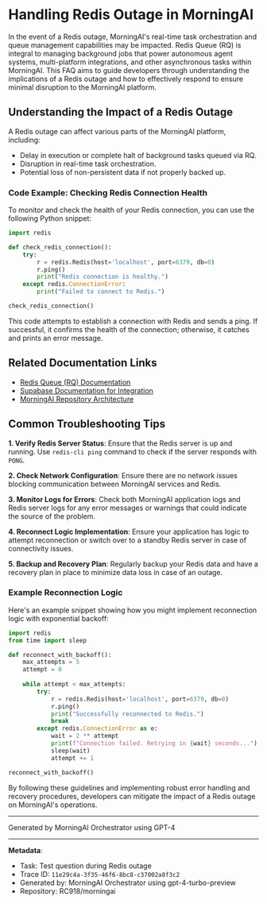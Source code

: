 # Handling Redis Outage in MorningAI

In the event of a Redis outage, MorningAI's real-time task orchestration and queue management capabilities may be impacted. Redis Queue (RQ) is integral to managing background jobs that power autonomous agent systems, multi-platform integrations, and other asynchronous tasks within MorningAI. This FAQ aims to guide developers through understanding the implications of a Redis outage and how to effectively respond to ensure minimal disruption to the MorningAI platform.

## Understanding the Impact of a Redis Outage

A Redis outage can affect various parts of the MorningAI platform, including:

- Delay in execution or complete halt of background tasks queued via RQ.
- Disruption in real-time task orchestration.
- Potential loss of non-persistent data if not properly backed up.

### Code Example: Checking Redis Connection Health

To monitor and check the health of your Redis connection, you can use the following Python snippet:

```python
import redis

def check_redis_connection():
    try:
        r = redis.Redis(host='localhost', port=6379, db=0)
        r.ping()
        print("Redis connection is healthy.")
    except redis.ConnectionError:
        print("Failed to connect to Redis.")

check_redis_connection()
```

This code attempts to establish a connection with Redis and sends a ping. If successful, it confirms the health of the connection; otherwise, it catches and prints an error message.

## Related Documentation Links

- [Redis Queue (RQ) Documentation](https://python-rq.org/docs/)
- [Supabase Documentation for Integration](https://supabase.com/docs)
- [MorningAI Repository Architecture](https://github.com/RC918/morningai/tree/main/docs)

## Common Troubleshooting Tips

**1. Verify Redis Server Status**: Ensure that the Redis server is up and running. Use `redis-cli ping` command to check if the server responds with `PONG`.

**2. Check Network Configuration**: Ensure there are no network issues blocking communication between MorningAI services and Redis.

**3. Monitor Logs for Errors**: Check both MorningAI application logs and Redis server logs for any error messages or warnings that could indicate the source of the problem.

**4. Reconnect Logic Implementation**: Ensure your application has logic to attempt reconnection or switch over to a standby Redis server in case of connectivity issues.

**5. Backup and Recovery Plan**: Regularly backup your Redis data and have a recovery plan in place to minimize data loss in case of an outage.

### Example Reconnection Logic

Here's an example snippet showing how you might implement reconnection logic with exponential backoff:

```python
import redis
from time import sleep

def reconnect_with_backoff():
    max_attempts = 5
    attempt = 0
    
    while attempt < max_attempts:
        try:
            r = redis.Redis(host='localhost', port=6379, db=0)
            r.ping()
            print("Successfully reconnected to Redis.")
            break
        except redis.ConnectionError as e:
            wait = 2 ** attempt
            print(f"Connection failed. Retrying in {wait} seconds...")
            sleep(wait)
            attempt += 1

reconnect_with_backoff()
```

By following these guidelines and implementing robust error handling and recovery procedures, developers can mitigate the impact of a Redis outage on MorningAI's operations.

---
Generated by MorningAI Orchestrator using GPT-4

---

**Metadata**:
- Task: Test question during Redis outage
- Trace ID: `11e29c4a-3f35-46f6-8bc8-c37002a8f3c2`
- Generated by: MorningAI Orchestrator using gpt-4-turbo-preview
- Repository: RC918/morningai
